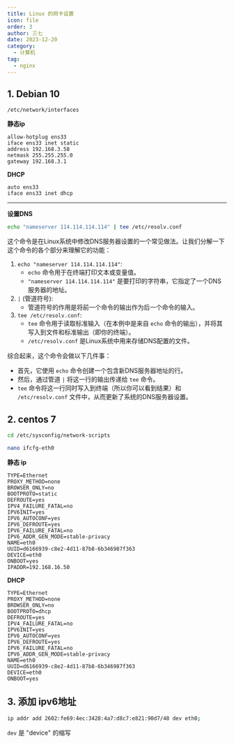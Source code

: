 ```yaml
---
title: Linux 的网卡设置
icon: file
order: 3
author: 三七
date: 2023-12-20
category:
  - 计算机
tag:
  - nginx
---
```


<!-- more --> 

## 1. Debian 10

`/etc/network/interfaces`

**静态ip**

```
allow-hotplug ens33
iface ens33 inet static
address 192.168.3.58
netmask 255.255.255.0
gateway 192.168.3.1
```
**DHCP**

```
auto ens33
iface ens33 inet dhcp
```
---
**设置DNS**

```sh
echo "nameserver 114.114.114.114" | tee /etc/resolv.conf
```

这个命令是在Linux系统中修改DNS服务器设置的一个常见做法。让我们分解一下这个命令的各个部分来理解它的功能：

1. `echo "nameserver 114.114.114.114"`:
   - `echo` 命令用于在终端打印文本或变量值。
   - `"nameserver 114.114.114.114"` 是要打印的字符串，它指定了一个DNS服务器的地址。
2. `|` (管道符号):
   - 管道符号的作用是将前一个命令的输出作为后一个命令的输入。
3. `tee /etc/resolv.conf`:
   - `tee` 命令用于读取标准输入（在本例中是来自 `echo` 命令的输出），并将其写入到文件和标准输出（即你的终端）。
   - `/etc/resolv.conf` 是Linux系统中用来存储DNS配置的文件。

综合起来，这个命令会做以下几件事：

- 首先，它使用 `echo` 命令创建一个包含新DNS服务器地址的行。
- 然后，通过管道 `|` 将这一行的输出传递给 `tee` 命令。
- `tee` 命令将这一行同时写入到终端（所以你可以看到结果）和 `/etc/resolv.conf` 文件中，从而更新了系统的DNS服务器设置。

## 2. centos 7
```sh
cd /etc/sysconfig/network-scripts

nano ifcfg-eth0
```
**静态 ip**
```
TYPE=Ethernet
PROXY_METHOD=none
BROWSER_ONLY=no
BOOTPROTO=static
DEFROUTE=yes
IPV4_FAILURE_FATAL=no
IPV6INIT=yes
IPV6_AUTOCONF=yes
IPV6_DEFROUTE=yes
IPV6_FAILURE_FATAL=no
IPV6_ADDR_GEN_MODE=stable-privacy
NAME=eth0
UUID=d6166939-c8e2-4d11-87b8-6b346987f363
DEVICE=eth0
ONBOOT=yes
IPADDR=192.168.16.50
```
**DHCP**
```
TYPE=Ethernet
PROXY_METHOD=none
BROWSER_ONLY=no
BOOTPROTO=dhcp
DEFROUTE=yes
IPV4_FAILURE_FATAL=no
IPV6INIT=yes
IPV6_AUTOCONF=yes
IPV6_DEFROUTE=yes
IPV6_FAILURE_FATAL=no
IPV6_ADDR_GEN_MODE=stable-privacy
NAME=eth0
UUID=d6166939-c8e2-4d11-87b8-6b346987f363
DEVICE=eth0
ONBOOT=yes
```

## 3. 添加 ipv6地址
```sh
ip addr add 2602:fe69:4ec:3428:4a7:d8c7:e821:90d7/48 dev eth0;
```
`dev` 是 "device" 的缩写